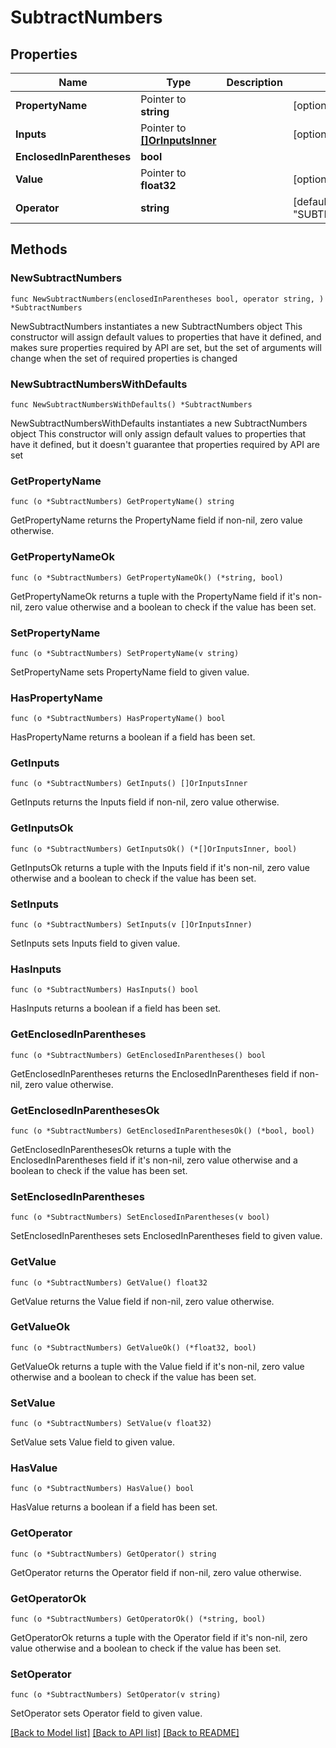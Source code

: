# SubtractNumbers

## Properties

Name | Type | Description | Notes
------------ | ------------- | ------------- | -------------
**PropertyName** | Pointer to **string** |  | [optional] 
**Inputs** | Pointer to [**[]OrInputsInner**](OrInputsInner.md) |  | [optional] 
**EnclosedInParentheses** | **bool** |  | 
**Value** | Pointer to **float32** |  | [optional] 
**Operator** | **string** |  | [default to "SUBTRACT_NUMBERS"]

## Methods

### NewSubtractNumbers

`func NewSubtractNumbers(enclosedInParentheses bool, operator string, ) *SubtractNumbers`

NewSubtractNumbers instantiates a new SubtractNumbers object
This constructor will assign default values to properties that have it defined,
and makes sure properties required by API are set, but the set of arguments
will change when the set of required properties is changed

### NewSubtractNumbersWithDefaults

`func NewSubtractNumbersWithDefaults() *SubtractNumbers`

NewSubtractNumbersWithDefaults instantiates a new SubtractNumbers object
This constructor will only assign default values to properties that have it defined,
but it doesn't guarantee that properties required by API are set

### GetPropertyName

`func (o *SubtractNumbers) GetPropertyName() string`

GetPropertyName returns the PropertyName field if non-nil, zero value otherwise.

### GetPropertyNameOk

`func (o *SubtractNumbers) GetPropertyNameOk() (*string, bool)`

GetPropertyNameOk returns a tuple with the PropertyName field if it's non-nil, zero value otherwise
and a boolean to check if the value has been set.

### SetPropertyName

`func (o *SubtractNumbers) SetPropertyName(v string)`

SetPropertyName sets PropertyName field to given value.

### HasPropertyName

`func (o *SubtractNumbers) HasPropertyName() bool`

HasPropertyName returns a boolean if a field has been set.

### GetInputs

`func (o *SubtractNumbers) GetInputs() []OrInputsInner`

GetInputs returns the Inputs field if non-nil, zero value otherwise.

### GetInputsOk

`func (o *SubtractNumbers) GetInputsOk() (*[]OrInputsInner, bool)`

GetInputsOk returns a tuple with the Inputs field if it's non-nil, zero value otherwise
and a boolean to check if the value has been set.

### SetInputs

`func (o *SubtractNumbers) SetInputs(v []OrInputsInner)`

SetInputs sets Inputs field to given value.

### HasInputs

`func (o *SubtractNumbers) HasInputs() bool`

HasInputs returns a boolean if a field has been set.

### GetEnclosedInParentheses

`func (o *SubtractNumbers) GetEnclosedInParentheses() bool`

GetEnclosedInParentheses returns the EnclosedInParentheses field if non-nil, zero value otherwise.

### GetEnclosedInParenthesesOk

`func (o *SubtractNumbers) GetEnclosedInParenthesesOk() (*bool, bool)`

GetEnclosedInParenthesesOk returns a tuple with the EnclosedInParentheses field if it's non-nil, zero value otherwise
and a boolean to check if the value has been set.

### SetEnclosedInParentheses

`func (o *SubtractNumbers) SetEnclosedInParentheses(v bool)`

SetEnclosedInParentheses sets EnclosedInParentheses field to given value.


### GetValue

`func (o *SubtractNumbers) GetValue() float32`

GetValue returns the Value field if non-nil, zero value otherwise.

### GetValueOk

`func (o *SubtractNumbers) GetValueOk() (*float32, bool)`

GetValueOk returns a tuple with the Value field if it's non-nil, zero value otherwise
and a boolean to check if the value has been set.

### SetValue

`func (o *SubtractNumbers) SetValue(v float32)`

SetValue sets Value field to given value.

### HasValue

`func (o *SubtractNumbers) HasValue() bool`

HasValue returns a boolean if a field has been set.

### GetOperator

`func (o *SubtractNumbers) GetOperator() string`

GetOperator returns the Operator field if non-nil, zero value otherwise.

### GetOperatorOk

`func (o *SubtractNumbers) GetOperatorOk() (*string, bool)`

GetOperatorOk returns a tuple with the Operator field if it's non-nil, zero value otherwise
and a boolean to check if the value has been set.

### SetOperator

`func (o *SubtractNumbers) SetOperator(v string)`

SetOperator sets Operator field to given value.



[[Back to Model list]](../README.md#documentation-for-models) [[Back to API list]](../README.md#documentation-for-api-endpoints) [[Back to README]](../README.md)



